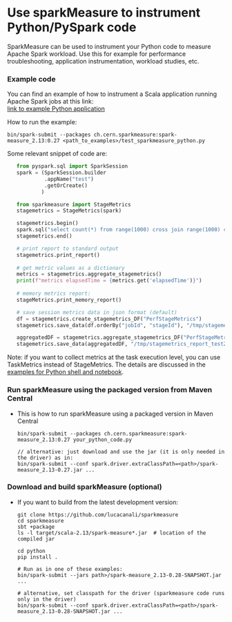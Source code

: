 # Use sparkMeasure to instrument Python/PySpark code
  
  SparkMeasure can be used to instrument your Python code to measure Apache Spark workload.
  Use this for example for performance troubleshooting, application instrumentation, workload studies, etc.
  
 
### Example code 

You can find an example of how to instrument a Scala application running Apache Spark jobs at this link:  
 [link to example Python application](../examples/test_sparkmeasure_python.py)
 
How to run the example:
 ```
bin/spark-submit --packages ch.cern.sparkmeasure:spark-measure_2.13:0.27 <path_to_examples>/test_sparkmeasure_python.py
 ```

 Some relevant snippet of code are:
 ```python
    from pyspark.sql import SparkSession
    spark = (SparkSession.builder
             .appName("test")
             .getOrCreate()
            )

    from sparkmeasure import StageMetrics
    stagemetrics = StageMetrics(spark)

    stagemetrics.begin()
    spark.sql("select count(*) from range(1000) cross join range(1000) cross join range(1000)").show()
    stagemetrics.end()

    # print report to standard output
    stagemetrics.print_report()
    
    # get metric values as a dictionary
    metrics = stagemetrics.aggregate_stagemetrics()
    print(f"metrics elapsedTime = {metrics.get('elapsedTime')}")
    
    # memory metrics report:
    stageMetrics.print_memory_report()

    # save session metrics data in json format (default)
    df = stagemetrics.create_stagemetrics_DF("PerfStageMetrics")
    stagemetrics.save_data(df.orderBy("jobId", "stageId"), "/tmp/stagemetrics_test1")

    aggregatedDF = stagemetrics.aggregate_stagemetrics_DF("PerfStageMetrics")
    stagemetrics.save_data(aggregatedDF, "/tmp/stagemetrics_report_test2")
```

Note: if you want to collect metrics at the task execution level, you can use TaskMetrics instead of StageMetrics.
The details are discussed in the [examples for Python shell and notebook](https://github.com/LucaCanali/sparkMeasure/blob/master/docs/Python_shell_and_Jupyter.md).

### Run sparkMeasure using the packaged version from Maven Central

- This is how to run sparkMeasure using a packaged version in Maven Central
  ```
  bin/spark-submit --packages ch.cern.sparkmeasure:spark-measure_2.13:0.27 your_python_code.py

  // alternative: just download and use the jar (it is only needed in the driver) as in:
  bin/spark-submit --conf spark.driver.extraClassPath=<path>/spark-measure_2.13-0.27.jar ...
  ```

### Download and build sparkMeasure (optional)

- If you want to build from the latest development version:
     ```
     git clone https://github.com/lucacanali/sparkmeasure
     cd sparkmeasure
     sbt +package
     ls -l target/scala-2.13/spark-measure*.jar  # location of the compiled jar

     cd python
     pip install .
  
     # Run as in one of these examples:
     bin/spark-submit --jars path>/spark-measure_2.13-0.28-SNAPSHOT.jar ...
     
     # alternative, set classpath for the driver (sparkmeasure code runs only in the driver)
     bin/spark-submit --conf spark.driver.extraClassPath=<path>/spark-measure_2.13-0.28-SNAPSHOT.jar ...
     ```
